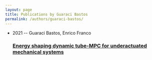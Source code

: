 ```yaml
---
layout: page
title: Publications by Guaraci Bastos
permalink: /authors/guaraci-bastos/
---
```


<ul class="post-list">
<li><span class='post-meta'>2021 -- Guaraci Bastos, Enrico Franco</span><h3><a class='post-link' href='../../energy-shaping-dynamic-tube-mpc-for-underactuated-mechanical-systems'>Energy shaping dynamic tube-MPC for underactuated mechanical systems</a></h3></li>

</ul>
